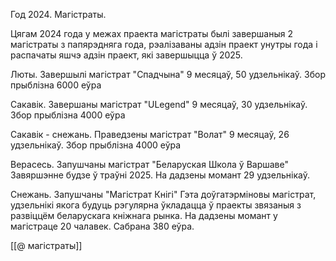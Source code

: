 Год 2024. Магістраты.

Цягам 2024 года у межах праекта магістраты былі завершаныя 2 магістраты з папярэдняга года, рэалізаваны адзін праект унутры года і распачаты яшчэ адзін праект, які завершыцца ў 2025.

Люты. Завершылі магістрат "Спадчына"
9 месяцаў, 50 удзельнікаў. Збор прыблізна 6000 еўра

Сакавік. Завершаны магістрат "ULegend"
9 месяцаў, 30 удзельнікаў. Збор прыблізна 4000 еўра

Сакавік - снежань. Праведзены магістрат "Волат"
9 месяцаў, 26 удзельнікаў. Збор прыблізна 4000 еўра

Верасесь. Запушчаны магістрат "Беларуская Школа ў Варшаве"
Завяршэнне будзе ў траўні 2025. На дадзены момант 29 удзельнікаў.

Снежань. Запушчаны "Магістрат Кнігі"
Гэта доўгатэрміновы магістрат, удзельнікі якога будуць рэгулярна ўкладацца ў праекты звязаныя з развіццём беларускага кніжнага рынка.
На дадзены момант у магістраце 20 чалавек. Сабрана 380 еўра.

[[@ магістраты]]
